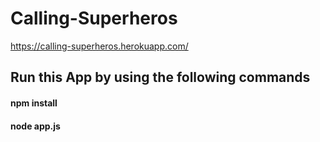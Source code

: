 # Calling-Superheros
https://calling-superheros.herokuapp.com/

## Run this App by using the following commands 
#### npm install
#### node app.js
